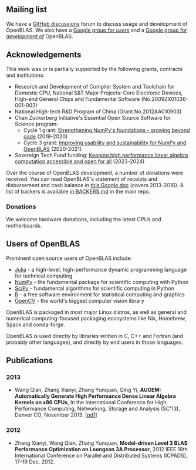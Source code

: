 ## Mailing list

We have a [GitHub discussions](https://github.com/OpenMathLib/OpenBLAS/discussions/) forum to discuss usage and development of OpenBLAS. We also have a [Google group for *users*](https://groups.google.com/forum/#!forum/openblas-users) and a [Google group for *development of*](https://groups.google.com/forum/#!forum/openblas-dev) OpenBLAS. 

## Acknowledgements

This work was or is partially supported by the following grants, contracts and institutions:

* Research and Development of Compiler System and Toolchain for Domestic CPU, National S&T Major Projects: Core Electronic Devices, High-end General Chips and Fundamental Software (No.2009ZX01036-001-002)
* National High-tech R&D Program of China (Grant No.2012AA010903)
* Chan Zuckerberg Initiative's Essential Open Source Software for Science program:
    * Cycle 1 grant: [Strengthening NumPy's foundations - growing beyond code](https://figshare.com/articles/journal_contribution/Proposal_NumPy_OpenBLAS_for_Chan_Zuckerberg_Initiative_EOSS_2019_round_1/10302167) (2019-2020)
    * Cycle 3 grant: [Improving usability and sustainability for NumPy and OpenBLAS](https://chanzuckerberg.com/eoss/proposals/improving-usability-and-sustainability-for-numpy-and-openblas/) (2020-2021)
* Sovereign Tech Fund funding: [Keeping high performance linear algebra computation accessible and open for all](https://www.sovereigntechfund.de/tech/openblas) (2023-2024)

Over the course of OpenBLAS development, a number of donations were received.
You can read OpenBLAS's statement of receipts and disbursement and cash balance in
[this Google doc](https://docs.google.com/spreadsheet/ccc?key=0AghkTjXe2lDndE1UZml0dGpaUzJmZGhvenBZd1F2R1E&usp=sharing) (covers 2013-2016).
A list of backers is available [in BACKERS.md](https://github.com/OpenMathLib/OpenBLAS/blob/develop/BACKERS.md) in the main repo.

### Donations

We welcome hardware donations, including the latest CPUs and motherboards.


## Users of OpenBLAS

Prominent open source users of OpenBLAS include:

* [Julia](https://julialang.org) - a high-level, high-performance dynamic programming language for technical computing
* [NumPy](https://numpy.org) - the fundamental package for scientific computing with Python
* [SciPy](https://scipy.org) - fundamental algorithms for scientific computing in Python
* [R](https://www.r-project.org/) - a free software environment for statistical computing and graphics
* [OpenCV](https://opencv.org/) - the world's biggest computer vision library

OpenBLAS is packaged in most major Linux distros, as well as general and
numerical computing-focused packaging ecosystems like Nix, Homebrew, Spack and
conda-forge.

OpenBLAS is used directly by libraries written in C, C++ and Fortran (and
probably other languages), and directly by end users in those languages.


## Publications

### 2013

* Wang Qian, Zhang Xianyi, Zhang Yunquan, Qing Yi,  **AUGEM: Automatically Generate High Performance Dense Linear Algebra Kernels on x86 CPUs**, In the International Conference for High Performance Computing, Networking, Storage and Analysis (SC'13), Denver CO, November 2013. [[pdf](http://xianyi.github.io/paper/augem_SC13.pdf)]

### 2012

* Zhang Xianyi, Wang Qian, Zhang Yunquan, **Model-driven Level 3 BLAS Performance Optimization on Loongson 3A Processor**, 2012 IEEE 18th International Conference on Parallel and Distributed Systems (ICPADS), 17-19 Dec. 2012.
